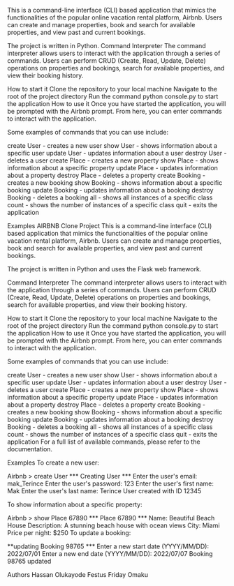 This is a command-line interface (CLI) based application that mimics the functionalities of the popular online vacation rental platform, Airbnb. Users can create and manage properties, book and search for available properties, and view past and current bookings.

The project is written in Python.
Command Interpreter
The command interpreter allows users to interact with the application through a series of commands. Users can perform CRUD (Create, Read, Update, Delete) operations on properties and bookings, search for available properties, and view their booking history.

How to start it
Clone the repository to your local machine
Navigate to the root of the project directory
Run the command python console.py to start the application
How to use it
Once you have started the application, you will be prompted with the Airbnb prompt. From here, you can enter commands to interact with the application.

Some examples of commands that you can use include:

create User - creates a new user
show User - shows information about a specific user
update User - updates information about a user
destroy User - deletes a user
create Place - creates a new property
show Place - shows information about a specific property
update Place - updates information about a property
destroy Place - deletes a property
create Booking - creates a new booking
show Booking - shows information about a specific booking
update Booking - updates information about a booking
destroy Booking - deletes a booking
all - shows all instances of a specific class
count - shows the number of instances of a specific class
quit - exits the application

Examples
AIRBNB Clone Project
This is a command-line interface (CLI) based application that mimics the functionalities of the popular online vacation rental platform, Airbnb. Users can create and manage properties, book and search for available properties, and view past and current bookings.

The project is written in Python and uses the Flask web framework.

Command Interpreter
The command interpreter allows users to interact with the application through a series of commands. Users can perform CRUD (Create, Read, Update, Delete) operations on properties and bookings, search for available properties, and view their booking history.

How to start it
Clone the repository to your local machine
Navigate to the root of the project directory
Run the command python console.py to start the application
How to use it
Once you have started the application, you will be prompted with the Airbnb prompt. From here, you can enter commands to interact with the application.

Some examples of commands that you can use include:

create User - creates a new user
show User - shows information about a specific user
update User - updates information about a user
destroy User - deletes a user
create Place - creates a new property
show Place - shows information about a specific property
update Place - updates information about a property
destroy Place - deletes a property
create Booking - creates a new booking
show Booking - shows information about a specific booking
update Booking - updates information about a booking
destroy Booking - deletes a booking
all - shows all instances of a specific class
count - shows the number of instances of a specific class
quit - exits the application
For a full list of available commands, please refer to the documentation.

Examples
To create a new user:

Airbnb > create User
*** Creating User ***
Enter the user's email: mak_Terince
Enter the user's password: 123
Enter the user's first name: Mak
Enter the user's last name: Terince
User created with ID 12345

To show information about a specific property:

Airbnb > show Place 67890
*** Place 67890 ***
Name: Beautiful Beach House
Description: A stunning beach house with ocean views
City: Miami
Price per night: $250
To update a booking:

**updating Booking 98765 ***
Enter a new start date (YYYY/MM/DD): 2022/07/01
Enter a new end date (YYYY/MM/DD): 2022/07/07
Booking 98765 updated


Authors
Hassan Olukayode
Festus Friday Omaku

